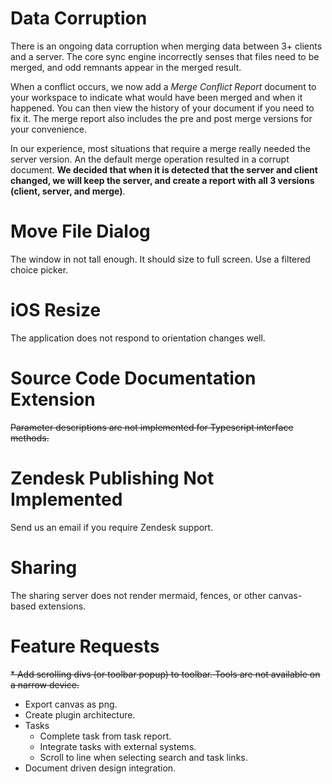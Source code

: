 # Data Corruption
There is an ongoing data corruption when merging data between 3+ clients and a server.  The core sync engine incorrectly senses that files need to be merged, and odd remnants appear in the merged result. 

When a conflict occurs, we now add a *Merge Conflict Report* document to your workspace to indicate what would have been merged and when it happened.  You can then view the history of your document if you need to fix it.  The merge report also includes the pre and post merge versions for your convenience.

In our experience, most situations that require a merge really needed the server version.  An the default merge operation resulted in a corrupt document.  **We decided that when it is detected that the server and client changed, we will keep the server, and create a report with all 3 versions (client, server, and merge)**.

# Move File Dialog
The window in not tall enough.  It should size to full screen.  Use a filtered choice picker.

# iOS Resize
The application does not respond to orientation changes well.

# Source Code Documentation Extension
~~Parameter descriptions are not implemented for Typescript interface methods.~~

# Zendesk Publishing Not Implemented
Send us an email if you require Zendesk support.

# Sharing
The sharing server does not render mermaid, fences, or other canvas-based extensions.

# Feature Requests
~~* Add scrolling divs (or toolbar popup) to toolbar.  Tools are not available on a narrow device.~~
* Export canvas as png.
* Create plugin architecture.
* Tasks
	* Complete task from task report.
	* Integrate tasks with external systems.
	* Scroll to line when selecting search and task links.
* Document driven design integration.

<!--stackedit_data:
eyJoaXN0b3J5IjpbLTE4NDMxNTQ5MTYsMzIwMTA0NjEsMzk4OT
U0OTA5LDE4NDkyNjYwODIsMTU0MzM4NTQ5OSwtMTU5MDMzNDA5
OSwxNTQzMzg1NDk5LC05NDcxMTA4MjIsLTMwNDQxOTU3MCwyMD
k5MDQxMzQ2LDE2MzgwMjExNDcsMTc1ODM0MzY5NywtMjA4MzIw
MDAxMywtMTQxNjUzMzEzMyw2NTU4NTA1MTUsMTA0MjkzNzUyNS
wxNzIzNzA0MTAxLDI1OTk3MDM0NiwtMTgwMDE3MzA5Niw2NTU4
NTA1MTVdfQ==
-->